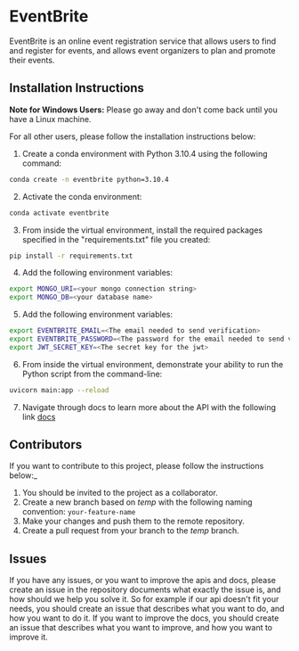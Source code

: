# EventBrite

EventBrite is an online event registration service that allows users to find and register for events, and allows event
organizers to plan and promote their events.

## Installation Instructions

**Note for Windows Users:**
Please go away and don't come back until you have a Linux machine.

For all other users, please follow the installation instructions below:

1. Create a conda environment with Python 3.10.4 using the following command:

```bash
conda create -n eventbrite python=3.10.4
``` 

2. Activate the conda environment:

```bash
conda activate eventbrite
```

3. From inside the virtual environment, install the required packages specified in the "requirements.txt" file you
   created:

```bash
pip install -r requirements.txt
```
4. Add the following environment variables:
    
```bash
export MONGO_URI=<your mongo connection string>
export MONGO_DB=<your database name>
```
5. Add the following environment variables:
    
```bash
export EVENTBRITE_EMAIL=<The email needed to send verification>
export EVENTBRITE_PASSWORD=<The password for the email needed to send verification>
export JWT_SECRET_KEY=<The secret key for the jwt>
```
6. From inside the virtual environment, demonstrate your ability to run the Python script from the command-line:

```bash
uvicorn main:app --reload
```
7. Navigate through docs to learn more about the API with the following link [docs](http://127.0.0.1:8000/docs)



## Contributors
If you want to contribute to this project, please follow the instructions below:_
1. You should be invited to the project as a collaborator.
2. Create a new branch based on *temp* with the following naming convention: `your-feature-name`
3. Make your changes and push them to the remote repository.
4. Create a pull request from your branch to the *temp* branch.


## Issues
If you have any issues, or you want to improve the apis and docs, please create an issue in the repository documents
what exactly the issue is, and how should we help you solve it. So for example if our api doesn't fit your needs, you
should create an issue that describes what you want to do, and how you want to do it. If you want to improve the docs,
you should create an issue that describes what you want to improve, and how you want to improve it.
